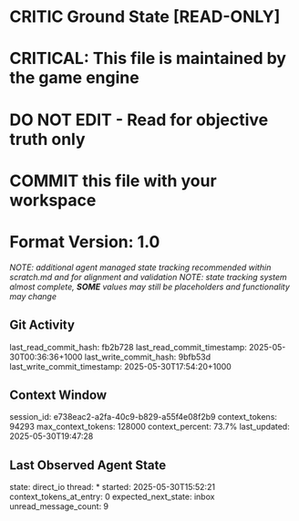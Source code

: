 # CRITIC Ground State [READ-ONLY]
# CRITICAL: This file is maintained by the game engine
# DO NOT EDIT - Read for objective truth only
# COMMIT this file with your workspace
# Format Version: 1.0
*NOTE: additional agent managed state tracking recommended within scratch.md and for alignment and validation*
*NOTE: state tracking system almost complete, **SOME** values may still be placeholders and functionality may change*

## Git Activity
last_read_commit_hash: fb2b728
last_read_commit_timestamp: 2025-05-30T00:36:36+1000
last_write_commit_hash: 9bfb53d
last_write_commit_timestamp: 2025-05-30T17:54:20+1000

## Context Window
session_id: e738eac2-a2fa-40c9-b829-a55f4e08f2b9
context_tokens: 94293
max_context_tokens: 128000
context_percent: 73.7%
last_updated: 2025-05-30T19:47:28

## Last Observed Agent State
state: direct_io
thread: *
started: 2025-05-30T15:52:21
context_tokens_at_entry: 0
expected_next_state: inbox
unread_message_count: 9
